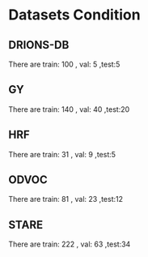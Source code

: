 # Datasets Condition
## DRIONS-DB
There are train: 100 , val: 5 ,test:5
## GY
There are train: 140 , val: 40 ,test:20
## HRF
There are train: 31 , val: 9 ,test:5
## ODVOC
There are train: 81 , val: 23 ,test:12
## STARE
There are train: 222 , val: 63 ,test:34
